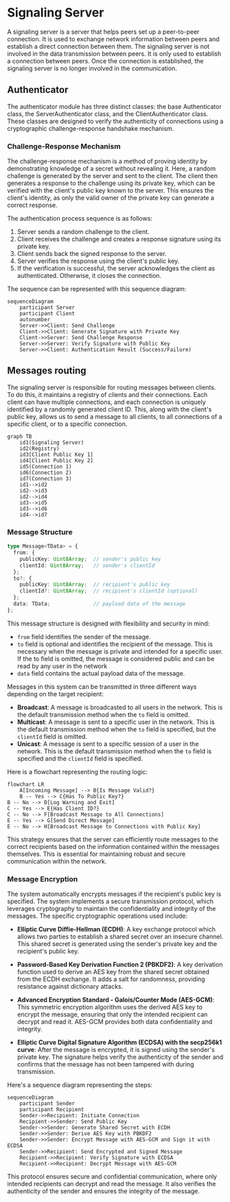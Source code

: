 # Signaling Server

A signaling server is a server that helps peers set up a peer-to-peer connection. 
It is used to exchange network information between peers and establish a direct connection between them. 
The signaling server is not involved in the data transmission between peers. 
It is only used to establish a connection between peers. 
Once the connection is established, the signaling server is no longer involved in the communication.

## Authenticator
The authenticator module has three distinct classes: the base Authenticator class, the ServerAuthenticator class, and the ClientAuthenticator class. These classes are designed to verify the authenticity of connections using a cryptographic challenge-response handshake mechanism.

### Challenge-Response Mechanism
The challenge-response mechanism is a method of proving identity by demonstrating knowledge of a secret without revealing it. Here, a random challenge is generated by the server and sent to the client. The client then generates a response to the challenge using its private key, which can be verified with the client's public key known to the server. This ensures the client's identity, as only the valid owner of the private key can generate a correct response.

The authentication process sequence is as follows:

1. Server sends a random challenge to the client.
2. Client receives the challenge and creates a response signature using its private key.
3. Client sends back the signed response to the server.
4. Server verifies the response using the client's public key.
5. If the verification is successful, the server acknowledges the client as authenticated. Otherwise, it closes the connection.

The sequence can be represented with this sequence diagram:
```mermaid
sequenceDiagram
    participant Server
    participant Client
    autonumber
    Server->>Client: Send Challenge
    Client->>Client: Generate Signature with Private Key
    Client->>Server: Send Challenge Response
    Server->>Server: Verify Signature with Public Key
    Server->>Client: Authentication Result (Success/Failure)
```

## Messages routing
The signaling server is responsible for routing messages between clients. To do this, it maintains a registry of clients and their connections. Each client can have multiple connections, and each connection is uniquely identified by a randomly generated client ID. This, along with the client's public key, allows us to send a message to all clients, to all connections of a specific client, or to a specific connection.

```mermaid
graph TB
    id1(Signaling Server)
    id2(Registry)
    id3[Client Public Key 1]
    id4[Client Public Key 2]
    id5(Connection 1)
    id6(Connection 2)
    id7(Connection 3)
    id1-->id2
    id2-->id3
    id2-->id4
    id3-->id5
    id3-->id6
    id4-->id7
```
### Message Structure
```ts
type Message<TData> = {
  from: {
    publicKey: Uint8Array;  // sender's public key
    clientId: Uint8Array;   // sender's clientId
  };
  to?: {
    publicKey: Uint8Array;  // recipient's public key
    clientId?: Uint8Array;  // recipient's clientId (optional)
  };
  data: TData;              // payload data of the message
};
```
This message structure is designed with flexibility and security in mind:

- `from` field identifies the sender of the message.
- `to` field is optional and identifies the recipient of the message. This is necessary when the message is private and intended for a specific user. If the to field is omitted, the message is considered public and can be read by any user in the network
- `data` field contains the actual payload data of the message.

Messages in this system can be transmitted in three different ways depending on the target recipient:

- **Broadcast**: A message is broadcasted to all users in the network. This is the default transmission method when the `to` field is omitted.
- **Multicast**: A message is sent to a specific user in the network. This is the default transmission method when the `to` field is specified, but the `clientId` field is omitted.
- **Unicast**: A message is sent to a specific session of a user in the network. This is the default transmission method when the `to` field is specified and the `clientId` field is specified.

Here is a flowchart representing the routing logic:
```mermaid
flowchart LR
    A[Incoming Message] --> B{Is Message Valid?}
    B -- Yes --> C{Has To Public Key?}
B -- No --> D[Log Warning and Exit]
C -- Yes --> E{Has Client ID?}
C -- No --> F[Broadcast Message to All Connections]
E -- Yes --> G[Send Direct Message]
E -- No --> H[Broadcast Message to Connections with Public Key]
```
This strategy ensures that the server can efficiently route messages to the correct recipients based on the information contained within the messages themselves. 
This is essential for maintaining robust and secure communication within the network.

### Message Encryption

The system automatically encrypts messages if the recipient's public key is specified.
The system implements a secure transmission protocol, which leverages cryptography to maintain the confidentiality and integrity of the messages. 
The specific cryptographic operations used include:

- **Elliptic Curve Diffie-Hellman (ECDH)**: A key exchange protocol which allows two parties to establish a shared secret over an insecure channel. This shared secret is generated using the sender's private key and the recipient's public key.

- **Password-Based Key Derivation Function 2 (PBKDF2)**: A key derivation function used to derive an AES key from the shared secret obtained from the ECDH exchange. It adds a salt for randomness, providing resistance against dictionary attacks.

- **Advanced Encryption Standard - Galois/Counter Mode (AES-GCM)**: This symmetric encryption algorithm uses the derived AES key to encrypt the message, ensuring that only the intended recipient can decrypt and read it. AES-GCM provides both data confidentiality and integrity.

- **Elliptic Curve Digital Signature Algorithm (ECDSA) with the secp256k1 curve**: After the message is encrypted, it is signed using the sender's private key. The signature helps verify the authenticity of the sender and confirms that the message has not been tampered with during transmission.

Here's a sequence diagram representing the steps:
```mermaid
sequenceDiagram
    participant Sender
    participant Recipient
    Sender->>Recipient: Initiate Connection
    Recipient->>Sender: Send Public Key
    Sender->>Sender: Generate Shared Secret with ECDH
    Sender->>Sender: Derive AES Key with PBKDF2
    Sender->>Sender: Encrypt Message with AES-GCM and Sign it with ECDSA
    Sender->>Recipient: Send Encrypted and Signed Message
    Recipient->>Recipient: Verify Signature with ECDSA
    Recipient->>Recipient: Decrypt Message with AES-GCM
```
This protocol ensures secure and confidential communication, where only intended recipients can decrypt and read the message. 
It also verifies the authenticity of the sender and ensures the integrity of the message.
